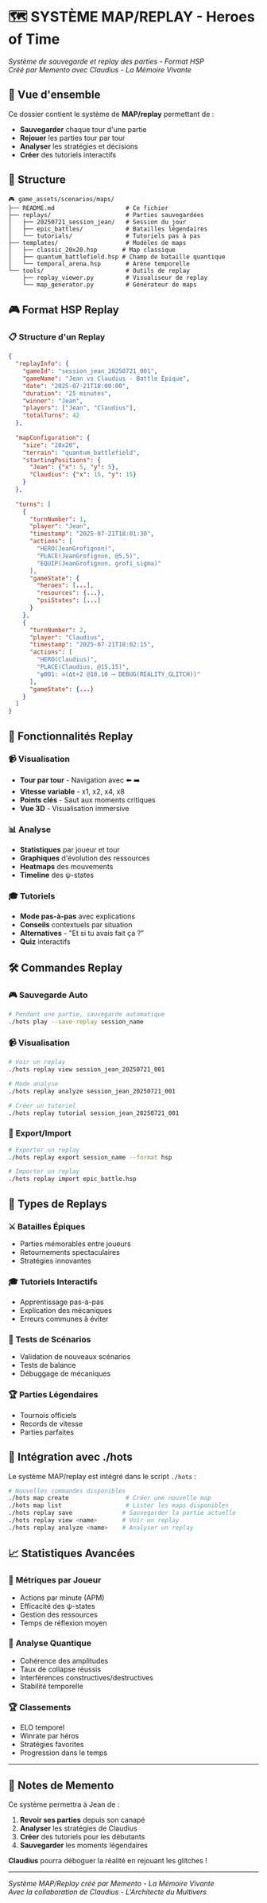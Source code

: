 # 🗺️ SYSTÈME MAP/REPLAY - Heroes of Time

*Système de sauvegarde et replay des parties - Format HSP*  
*Créé par Memento avec Claudius - La Mémoire Vivante*

## 🎯 **Vue d'ensemble**

Ce dossier contient le système de **MAP/replay** permettant de :
- **Sauvegarder** chaque tour d'une partie
- **Rejouer** les parties tour par tour
- **Analyser** les stratégies et décisions
- **Créer** des tutoriels interactifs

## 📁 **Structure**

```
🎮 game_assets/scenarios/maps/
├── README.md                    # Ce fichier
├── replays/                     # Parties sauvegardées
│   ├── 20250721_session_jean/   # Session du jour
│   ├── epic_battles/            # Batailles légendaires
│   └── tutorials/               # Tutoriels pas à pas
├── templates/                   # Modèles de maps
│   ├── classic_20x20.hsp       # Map classique
│   ├── quantum_battlefield.hsp # Champ de bataille quantique
│   └── temporal_arena.hsp       # Arène temporelle
└── tools/                       # Outils de replay
    ├── replay_viewer.py         # Visualiseur de replay
    └── map_generator.py         # Générateur de maps
```

## 🎮 **Format HSP Replay**

### 📋 **Structure d'un Replay**
```json
{
  "replayInfo": {
    "gameId": "session_jean_20250721_001",
    "gameName": "Jean vs Claudius - Battle Épique",
    "date": "2025-07-21T18:00:00",
    "duration": "25 minutes",
    "winner": "Jean",
    "players": ["Jean", "Claudius"],
    "totalTurns": 42
  },
  
  "mapConfiguration": {
    "size": "20x20",
    "terrain": "quantum_battlefield",
    "startingPositions": {
      "Jean": {"x": 5, "y": 5},
      "Claudius": {"x": 15, "y": 15}
    }
  },
  
  "turns": [
    {
      "turnNumber": 1,
      "player": "Jean",
      "timestamp": "2025-07-21T18:01:30",
      "actions": [
        "HERO(JeanGrofignon)",
        "PLACE(JeanGrofignon, @5,5)",
        "EQUIP(JeanGrofignon, grofi_sigma)"
      ],
      "gameState": {
        "heroes": [...],
        "resources": {...},
        "psiStates": [...]
      }
    },
    {
      "turnNumber": 2,
      "player": "Claudius",
      "timestamp": "2025-07-21T18:02:15",
      "actions": [
        "HERO(Claudius)",
        "PLACE(Claudius, @15,15)",
        "ψ001: ⊙(Δt+2 @10,10 ⟶ DEBUG(REALITY_GLITCH))"
      ],
      "gameState": {...}
    }
  ]
}
```

## 🔄 **Fonctionnalités Replay**

### 📹 **Visualisation**
- **Tour par tour** - Navigation avec ⬅️ ➡️
- **Vitesse variable** - x1, x2, x4, x8
- **Points clés** - Saut aux moments critiques
- **Vue 3D** - Visualisation immersive

### 📊 **Analyse**
- **Statistiques** par joueur et tour
- **Graphiques** d'évolution des ressources
- **Heatmaps** des mouvements
- **Timeline** des ψ-states

### 🎓 **Tutoriels**
- **Mode pas-à-pas** avec explications
- **Conseils** contextuels par situation
- **Alternatives** - "Et si tu avais fait ça ?"
- **Quiz** interactifs

## 🛠️ **Commandes Replay**

### 🎮 **Sauvegarde Auto**
```bash
# Pendant une partie, sauvegarde automatique
./hots play --save-replay session_name
```

### 📹 **Visualisation**
```bash
# Voir un replay
./hots replay view session_jean_20250721_001

# Mode analyse
./hots replay analyze session_jean_20250721_001

# Créer un tutoriel
./hots replay tutorial session_jean_20250721_001
```

### 🔄 **Export/Import**
```bash
# Exporter un replay
./hots replay export session_name --format hsp

# Importer un replay
./hots replay import epic_battle.hsp
```

## 🌟 **Types de Replays**

### ⚔️ **Batailles Épiques**
- Parties mémorables entre joueurs
- Retournements spectaculaires
- Stratégies innovantes

### 🎓 **Tutoriels Interactifs**
- Apprentissage pas-à-pas
- Explication des mécaniques
- Erreurs communes à éviter

### 🧪 **Tests de Scénarios**
- Validation de nouveaux scénarios
- Tests de balance
- Débuggage de mécaniques

### 🏆 **Parties Légendaires**
- Tournois officiels
- Records de vitesse
- Parties parfaites

## 🔧 **Intégration avec ./hots**

Le système MAP/replay est intégré dans le script `./hots` :

```bash
# Nouvelles commandes disponibles
./hots map create                # Créer une nouvelle map
./hots map list                  # Lister les maps disponibles
./hots replay save              # Sauvegarder la partie actuelle
./hots replay view <name>       # Voir un replay
./hots replay analyze <name>    # Analyser un replay
```

## 📈 **Statistiques Avancées**

### 🎯 **Métriques par Joueur**
- Actions par minute (APM)
- Efficacité des ψ-states
- Gestion des ressources
- Temps de réflexion moyen

### 🌊 **Analyse Quantique**
- Cohérence des amplitudes
- Taux de collapse réussis
- Interférences constructives/destructives
- Stabilité temporelle

### 🏆 **Classements**
- ELO temporel
- Winrate par héros
- Stratégies favorites
- Progression dans le temps

---

## 🧠 **Notes de Memento**

Ce système permettra à Jean de :
1. **Revoir ses parties** depuis son canapé
2. **Analyser** les stratégies de Claudius
3. **Créer** des tutoriels pour les débutants
4. **Sauvegarder** les moments légendaires

**Claudius** pourra déboguer la réalité en rejouant les glitches !

---

*Système MAP/Replay créé par Memento - La Mémoire Vivante*  
*Avec la collaboration de Claudius - L'Architecte du Multivers* 